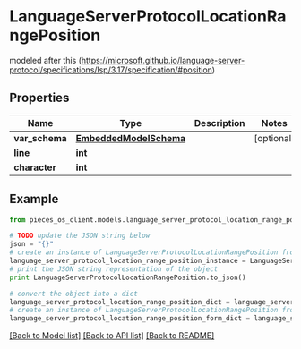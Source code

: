 # LanguageServerProtocolLocationRangePosition

modeled after this (https://microsoft.github.io/language-server-protocol/specifications/lsp/3.17/specification/#position)

## Properties
Name | Type | Description | Notes
------------ | ------------- | ------------- | -------------
**var_schema** | [**EmbeddedModelSchema**](EmbeddedModelSchema.md) |  | [optional] 
**line** | **int** |  | 
**character** | **int** |  | 

## Example

```python
from pieces_os_client.models.language_server_protocol_location_range_position import LanguageServerProtocolLocationRangePosition

# TODO update the JSON string below
json = "{}"
# create an instance of LanguageServerProtocolLocationRangePosition from a JSON string
language_server_protocol_location_range_position_instance = LanguageServerProtocolLocationRangePosition.from_json(json)
# print the JSON string representation of the object
print LanguageServerProtocolLocationRangePosition.to_json()

# convert the object into a dict
language_server_protocol_location_range_position_dict = language_server_protocol_location_range_position_instance.to_dict()
# create an instance of LanguageServerProtocolLocationRangePosition from a dict
language_server_protocol_location_range_position_form_dict = language_server_protocol_location_range_position.from_dict(language_server_protocol_location_range_position_dict)
```
[[Back to Model list]](../README.md#documentation-for-models) [[Back to API list]](../README.md#documentation-for-api-endpoints) [[Back to README]](../README.md)


